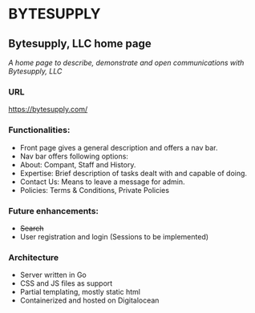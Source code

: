# BYTESUPPLY

## Bytesupply, LLC home page

*A home page to describe, demonstrate and open communications with Bytesupply, LLC*

### URL

https://bytesupply.com/

### Functionalities:

- Front page gives a general description and offers a nav bar.
- Nav bar offers following options:
- About: Compant, Staff and History.
- Expertise: Brief description of tasks dealt with and capable of doing.
- Contact Us: Means to leave a message for admin.
- Policies: Terms & Conditions, Private Policies

### Future enhancements:

- ~~Search~~
- User registration and login (Sessions to be implemented)

### Architecture

- Server written in Go
- CSS and JS files as support
- Partial templating, mostly static html
- Containerized and hosted on Digitalocean
